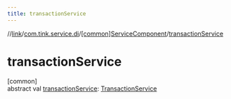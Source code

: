 ```yaml
---
title: transactionService
---
```

//[link](../../../index.html)/[com.tink.service.di](../index.html)/[[common]ServiceComponent](index.html)/[transactionService](transaction-service.html)



# transactionService



[common]\
abstract val [transactionService](transaction-service.html): [TransactionService](../../com.tink.service.transaction/[common]-transaction-service/index.html)





